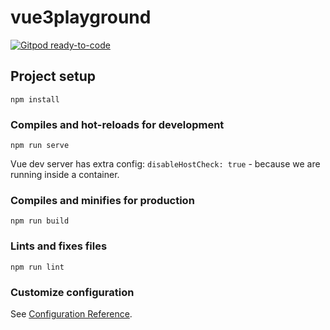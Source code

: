 # vue3playground

[![Gitpod ready-to-code](https://img.shields.io/badge/Gitpod-ready--to--code-blue?logo=gitpod)](https://gitpod.io/#https://github.com/micksp/Vue3playground)

## Project setup
```
npm install
```

### Compiles and hot-reloads for development
```
npm run serve
```
Vue dev server has extra config: `disableHostCheck: true` - because we are running inside a container.

### Compiles and minifies for production
```
npm run build
```

### Lints and fixes files
```
npm run lint
```

### Customize configuration
See [Configuration Reference](https://cli.vuejs.org/config/).
